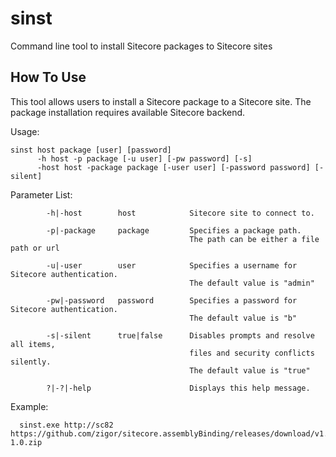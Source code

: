 # sinst
Command line tool to install Sitecore packages to Sitecore sites

## How To Use 

This tool allows users to install a Sitecore package to a Sitecore site. The package installation requires available Sitecore backend.

Usage:

```
sinst host package [user] [password]
      -h host -p package [-u user] [-pw password] [-s]
      -host host -package package [-user user] [-password password] [-silent]
```

Parameter List:
```
        -h|-host        host            Sitecore site to connect to.

        -p|-package     package         Specifies a package path.
                                        The path can be either a file path or url

        -u|-user        user            Specifies a username for Sitecore authentication.
                                        The default value is "admin"

        -pw|-password   password        Specifies a password for Sitecore authentication.
                                        The default value is "b"

        -s|-silent      true|false      Disables prompts and resolve all items, 
                                        files and security conflicts silently.
                                        The default value is "true"

        ?|-?|-help                      Displays this help message.
```
Example:
```
  sinst.exe http://sc82 https://github.com/zigor/sitecore.assemblyBinding/releases/download/v1.0/Sitecore.AssemblyBinding-1.0.zip
```
